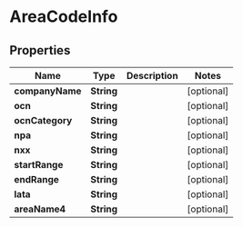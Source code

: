 
# AreaCodeInfo

## Properties
Name | Type | Description | Notes
------------ | ------------- | ------------- | -------------
**companyName** | **String** |  |  [optional]
**ocn** | **String** |  |  [optional]
**ocnCategory** | **String** |  |  [optional]
**npa** | **String** |  |  [optional]
**nxx** | **String** |  |  [optional]
**startRange** | **String** |  |  [optional]
**endRange** | **String** |  |  [optional]
**lata** | **String** |  |  [optional]
**areaName4** | **String** |  |  [optional]



